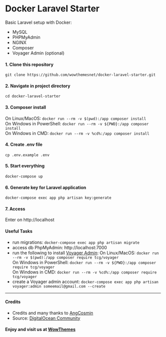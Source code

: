 # Docker Laravel Starter

Basic Laravel setup with Docker:
- MySQL
- PHPMyAdmin
- NGINX
- Composer
- Voyager Admin (optional)


#### 1. Clone this repository

`git clone https://github.com/wowthemesnet/docker-laravel-starter.git`

#### 2. Navigate in project directory

`cd docker-laravel-starter`

#### 3. Composer install
On Linux/MacOS: `docker run --rm -v $(pwd):/app composer install`  
On Windows in PowerShell: `docker run --rm -v ${PWD}:/app composer install`  
On Windows in CMD: `docker run --rm -v %cd%:/app composer install`  

#### 4. Create .env file
`cp .env.example .env`  

#### 5. Start everything
`docker-compose up`  

#### 6. Generate key for Laravel application
`docker-compose exec app php artisan key:generate`  

#### 7. Access
Enter on http://localhost  

#### Useful Tasks
- run migrations: `docker-compose exec app php artisan migrate`
- access db PhpMyAdmin: http://localhost:7000
- run the following to install [Voyager Admin](https://docs.laravelvoyager.com/getting-started/installation):
    On Linux/MacOS: `docker run --rm -v $(pwd):/app composer require tcg/voyager`  
    On Windows in PowerShell: `docker run --rm -v ${PWD}:/app composer require tcg/voyager`  
    On Windows in CMD: `docker run --rm -v %cd%:/app composer require tcg/voyager`
- create a Voyager admin account: `docker-compose exec app php artisan voyager:admin someemail@gmail.com --create`


<hr>

#### Credits
- Credits and many thanks to [AngCosmin](https://github.com/AngCosmin/docker-laravel)
- Source: [DigitalOcean Community](https://www.digitalocean.com/community/tutorials/how-to-set-up-laravel-nginx-and-mysql-with-docker-compose)

#### Enjoy and visit us at [WowThemes](https://www.wowthemes.net)